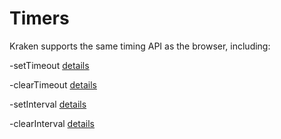 # Timers

Kraken supports the same timing API as the browser, including:

-setTimeout [details](https://developer.mozilla.org/zh-CN/docs/Web/API/WindowOrWorkerGlobalScope/setTimeout)

-clearTimeout [details](https://developer.mozilla.org/zh-CN/docs/Web/API/WindowOrWorkerGlobalScope/clearTimeout)

-setInterval [details](https://developer.mozilla.org/zh-CN/docs/Web/API/WindowOrWorkerGlobalScope/setInterval)

-clearInterval [details](https://developer.mozilla.org/zh-CN/docs/Web/API/WindowOrWorkerGlobalScope/clearInterval)
